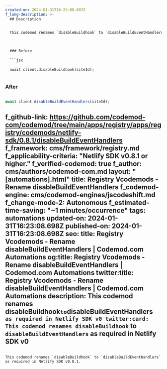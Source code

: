 ```yaml
---
created-on: 2024-01-31T16:23:08.697Z
f_long-description: >-
  ## Description
  

  This codemod renames `disableBuildhook` to `disableBuildEventHandlers` as required in Netlify SDK v0.8.1.
  

  
  ### Before
  
  ```jsx
  
  await client.disableBuildhook(siteId);
  
  ```
  
  ### After
  
  ```jsx
  
  await client.disableBuildEventHandlers(siteId);
  
  ```
f_github-link: https://github.com/codemod-com/codemod/tree/main/apps/registry/apps/registry/codemods/netlify-sdk/0.8.1/disableBuildEventHandlers
f_framework: cms/framework/registry.md
f_applicability-criteria: "Netlify SDK v0.8.1 or higher."
f_verified-codemod: true
f_author: cms/authors/codemod-com.md
layout: "[automations].html"
title: Registry Vcodemods - Rename disableBuildEventHandlers
f_codemod-engine: cms/codemod-engines/jscodeshift.md
f_change-mode-2: Autonomous
f_estimated-time-saving: "~1 minutes/occurrence"
tags: automations
updated-on: 2024-01-31T16:23:08.698Z
published-on: 2024-01-31T16:23:08.698Z
seo:
  title: Registry Vcodemods - Rename disableBuildEventHandlers | Codemod.com Automations
  og:title: Registry Vcodemods - Rename disableBuildEventHandlers | Codemod.com Automations
  twitter:title: Registry Vcodemods - Rename disableBuildEventHandlers | Codemod.com Automations
  description: This codemod renames disableBuildhook` to `disableBuildEventHandlers` as required in Netlify SDK v0
  twitter:card: This codemod renames disableBuildhook` to `disableBuildEventHandlers` as required in Netlify SDK v0
---
```

This codemod renames `disableBuildhook` to `disableBuildEventHandlers` as required in Netlify SDK v0.8.1.